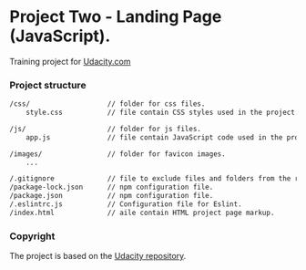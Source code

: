 # Project Two - Landing Page (JavaScript).
Training project for [Udacity.com]

### Project structure

```html
/css/                   // folder for css files.
    style.css           // file contain CSS styles used in the project.

/js/                    // folder for js files.   
    app.js              // file contain JavaScript code used in the project.

/images/                // folder for favicon images.  
    ...

/.gitignore             // file to exclude files and folders from the repository.
/package-lock.json      // npm configuration file.
/package.json           // npm configuration file.
/.eslintrc.js           // Сonfiguration file for Eslint.
/index.html             // аile contain HTML project page markup.
```

### Copyright
The project is based on the [Udacity repository].

[Udacity.com]: https://www.udacity.com/
[Udacity repository]: https://github.com/udacity/fend/tree/refresh-2019/projects/landing-page
